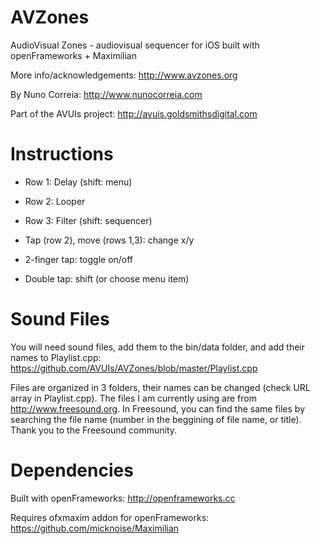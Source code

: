# AVZones
AudioVisual Zones - audiovisual sequencer for iOS built with openFrameworks + Maximilian

More info/acknowledgements:
http://www.avzones.org

By Nuno Correia:
http://www.nunocorreia.com

Part of the AVUIs project:
http://avuis.goldsmithsdigital.com

# Instructions

- Row 1: Delay (shift: menu)
- Row 2: Looper
- Row 3: Filter (shift: sequencer)

- Tap (row 2), move (rows 1,3): change x/y
- 2-finger tap: toggle on/off
- Double tap: shift (or choose menu item)

# Sound Files
You will need sound files, add them to the bin/data folder, and add their names to Playlist.cpp: https://github.com/AVUIs/AVZones/blob/master/Playlist.cpp

Files are organized in 3 folders, their names can be changed (check URL array in Playlist.cpp). The files I am currently using are from http://www.freesound.org. In Freesound, you can find the same files by searching the file name (number in the beggining of file name, or title). Thank you to the Freesound community.

# Dependencies
Built with openFrameworks: http://openframeworks.cc

Requires ofxmaxim addon for openFrameworks: https://github.com/micknoise/Maximilian
